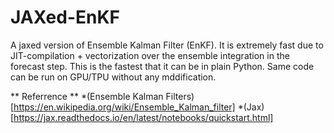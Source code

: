 # JAXed-EnKF

A jaxed version of Ensemble Kalman Filter (EnKF). It is extremely fast due to JIT-compilation + vectorization over the ensemble integration in the forecast step. This is the fastest that it can be in plain Python. Same code can be run on GPU/TPU without any mddification.

** Referrence **
*(Ensemble Kalman Filters) [https://en.wikipedia.org/wiki/Ensemble_Kalman_filter]
*(Jax)[https://jax.readthedocs.io/en/latest/notebooks/quickstart.html]
